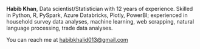**Habib Khan**, Data scientist/Statistician with 12 years of experience. Skilled in Python, R, PySpark, Azure Databricks, Plotly, PowerBI; experienced in household survey data analyses, machine learning, web scrapping, natural language processing, trade data analyses.

You can reach me at <habibkhalid013@gmail.com>
<!---
HabibRKhan/HabibRKhan is a ✨ special ✨ repository because its `README.md` (this file) appears on your GitHub profile.
You can click the Preview link to take a look at your changes.
--->

